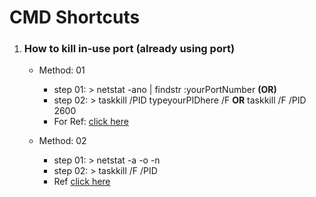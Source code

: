 <h1> CMD Shortcuts </h1>
<ol>
  <li>
    <h3>How to kill in-use port (already using port)</h3>
    <ul>
      <li><p>Method: 01</p>
        <ul>
          <li>step 01:  > netstat -ano | findstr :yourPortNumber <b>(OR)</b> </li>
          <li>step 02:  > taskkill /PID typeyourPIDhere /F <b>OR</b> taskkill /F /PID 2600</li>
          <li>For Ref: <a href="https://stackoverflow.com/questions/39632667/how-to-kill-the-process-currently-using-a-port-on-localhost-               in-          windows">click here </a></li>
        </ul>  
      </li>
      <li><p>Method: 02</p>
        <ul>
          <li>step 01: > netstat -a -o -n</li>
          <li>step 02:  >  taskkill /F /PID <PID No of the selected PORT></li>
          <li>Ref <a href="https://rodrigothescientist.wordpress.com/2013/07/23/kills-the-process-at-a-certain-port-in-windows-7/">click here</a></li>
        </ul>  
      </li>
    </ul>
  </li>
</ol>
